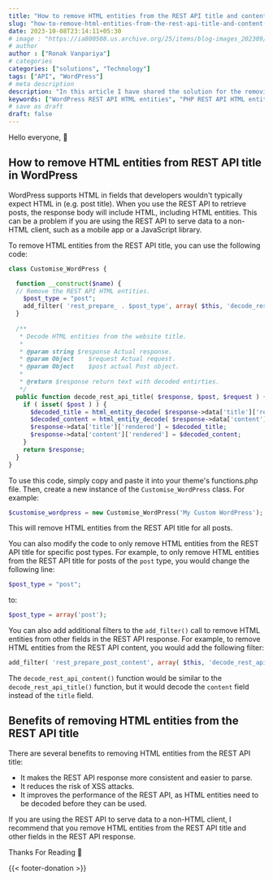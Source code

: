 ```yaml
---
title: "How to remove HTML entities from the REST API title and content in WordPress"
slug: "how-to-remove-html-entities-from-the-rest-api-title-and-content-in-wordpress"
date: 2023-10-08T23:14:11+05:30
# image : "https://ia800508.us.archive.org/25/items/blog-images_202309/White%20Blue%20Illustration%20Business%20Blog%20Banner.png"
# author
author : ["Ronak Vanpariya"]
# categories
categories: ["solutions", "Technology"]
tags: ["API", "WordPress"]
# meta description
description: "In this article I have shared the solution for the removing HTML entities from the WordPress REST API response"
keywords: ["WordPress REST API HTML entities", "PHP REST API HTML entity decode"]
# save as draft
draft: false  
---
```


Hello everyone, :wave:

## How to remove HTML entities from REST API title in WordPress

WordPress supports HTML in fields that developers wouldn't typically expect HTML in (e.g. post title). When you use the REST API to retrieve posts, the response body will include HTML, including HTML entities. This can be a problem if you are using the REST API to serve data to a non-HTML client, such as a mobile app or a JavaScript library.

To remove HTML entities from the REST API title, you can use the following code:

```php
class Customise_WordPress {

  function __construct($name) {
  // Remove the REST API HTML entities.
    $post_type = "post";
    add_filter( 'rest_prepare_ . $post_type', array( $this, 'decode_rest_api_title' ), 20, 3 );
  }
  
  /**
   * Decode HTML entities from the website title.
   *
   * @param string $response Actual response.
   * @param Object    $request Actual request.
   * @param Object    $post actual Post object.
   *
   * @return $response return text with decoded entirties.
   */
  public function decode_rest_api_title( $response, $post, $request ) {
    if ( isset( $post ) ) {
      $decoded_title = html_entity_decode( $response->data['title']['rendered'] );
      $decoded_content = html_entity_decode( $response->data['content']['rendered'] );
      $response->data['title']['rendered'] = $decoded_title;
      $response->data['content']['rendered'] = $decoded_content;
    }
    return $response;
  }
}
```

To use this code, simply copy and paste it into your theme's functions.php file. Then, create a new instance of the `Customise_WordPress` class. For example:

```php
$customise_wordpress = new Customise_WordPress('My Custom WordPress');
```

This will remove HTML entities from the REST API title for all posts.

You can also modify the code to only remove HTML entities from the REST API title for specific post types. For example, to only remove HTML entities from the REST API title for posts of the `post` type, you would change the following line:

```php
$post_type = "post";
```

to:

```php
$post_type = array('post');
```

You can also add additional filters to the `add_filter()` call to remove HTML entities from other fields in the REST API response. For example, to remove HTML entities from the REST API content, you would add the following filter:

```php
add_filter( 'rest_prepare_post_content', array( $this, 'decode_rest_api_content' ), 20, 3 );
```

The `decode_rest_api_content()` function would be similar to the `decode_rest_api_title()` function, but it would decode the `content` field instead of the `title` field.

## Benefits of removing HTML entities from the REST API title

There are several benefits to removing HTML entities from the REST API title:

* It makes the REST API response more consistent and easier to parse.
* It reduces the risk of XSS attacks.
* It improves the performance of the REST API, as HTML entities need to be decoded before they can be used.

If you are using the REST API to serve data to a non-HTML client, I recommend that you remove HTML entities from the REST API title and other fields in the REST API response.

Thanks For Reading 🙏

{{< footer-donation >}}